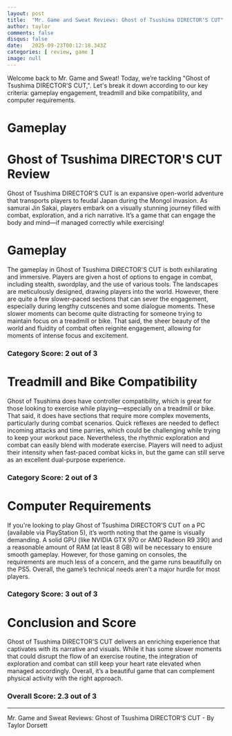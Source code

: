 ```yaml
---
layout: post
title:  "Mr. Game and Sweat Reviews: Ghost of Tsushima DIRECTOR'S CUT"
author: taylor
comments: false
disqus: false
date:   2025-09-23T00:12:18.343Z
categories: [ review, game ]
image: null
---
```


Welcome back to Mr. Game and Sweat! Today, we’re tackling "Ghost of Tsushima DIRECTOR'S CUT,". Let's break it down according to our key criteria: gameplay engagement, treadmill and bike compatibility, and computer requirements.

# Gameplay

# Ghost of Tsushima DIRECTOR'S CUT Review

Ghost of Tsushima DIRECTOR'S CUT is an expansive open-world adventure that transports players to feudal Japan during the Mongol invasion. As samurai Jin Sakai, players embark on a visually stunning journey filled with combat, exploration, and a rich narrative. It’s a game that can engage the body and mind—if managed correctly while exercising!

# Gameplay

The gameplay in Ghost of Tsushima DIRECTOR'S CUT is both exhilarating and immersive. Players are given a host of options to engage in combat, including stealth, swordplay, and the use of various tools. The landscapes are meticulously designed, drawing players into the world. However, there are quite a few slower-paced sections that can sever the engagement, especially during lengthy cutscenes and some dialogue moments. These slower moments can become quite distracting for someone trying to maintain focus on a treadmill or bike. That said, the sheer beauty of the world and fluidity of combat often reignite engagement, allowing for moments of intense focus and excitement.

### Category Score: 2 out of 3

# Treadmill and Bike Compatibility

Ghost of Tsushima does have controller compatibility, which is great for those looking to exercise while playing—especially on a treadmill or bike. That said, it does have sections that require more complex movements, particularly during combat scenarios. Quick reflexes are needed to deflect incoming attacks and time parries, which could be challenging while trying to keep your workout pace. Nevertheless, the rhythmic exploration and combat can easily blend with moderate exercise. Players will need to adjust their intensity when fast-paced combat kicks in, but the game can still serve as an excellent dual-purpose experience.

### Category Score: 2 out of 3

# Computer Requirements

If you're looking to play Ghost of Tsushima DIRECTOR'S CUT on a PC (available via PlayStation 5), it’s worth noting that the game is visually demanding. A solid GPU (like NVIDIA GTX 970 or AMD Radeon R9 390) and a reasonable amount of RAM (at least 8 GB) will be necessary to ensure smooth gameplay. However, for those gaming on consoles, the requirements are much less of a concern, and the game runs beautifully on the PS5. Overall, the game’s technical needs aren't a major hurdle for most players.

### Category Score: 3 out of 3

# Conclusion and Score

Ghost of Tsushima DIRECTOR'S CUT delivers an enriching experience that captivates with its narrative and visuals. While it has some slower moments that could disrupt the flow of an exercise routine, the integration of exploration and combat can still keep your heart rate elevated when managed accordingly. Overall, it’s a beautiful game that can complement physical activity with the right approach.

### Overall Score: 2.3 out of 3

---

Mr. Game and Sweat Reviews: Ghost of Tsushima DIRECTOR'S CUT - By Taylor Dorsett
